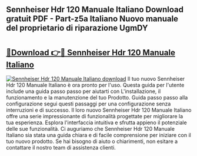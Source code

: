 ## Sennheiser Hdr 120 Manuale Italiano Download gratuit PDF - Part-z5a Italiano Nuovo manuale del proprietario di riparazione UgmDY

# <h2><a href="http://dfgqzuo.blite.top/?on=Sennheiser+Hdr+120+Manuale+Italiano">🔗Download 👉🔴 Sennheiser Hdr 120 Manuale Italiano</a></h2>

[![Sennheiser Hdr 120 Manuale Italiano download](https://i.imgur.com/lujVjoI.png)](http://dfgqzuo.blite.top/?on=Sennheiser+Hdr+120+Manuale+Italiano)
Il tuo nuovo Sennheiser Hdr 120 Manuale Italiano è ora pronto per l'uso. Questa guida per l'utente include una guida passo passo per aiutarti con L'installazione, il funzionamento e la manutenzione del tuo Prodotto. Guida passo passo alla configurazione segui questi passaggi per una configurazione senza interruzioni e di successo. Il loro nuovo Sennheiser Hdr 120 Manuale Italiano offre una serie impressionante di funzionalità progettate per migliorare la tua esperienza. Esplora l'interfaccia intuitiva e sfrutta appieno il potenziale delle sue funzionalità. Ci auguriamo che Sennheiser Hdr 120 Manuale Italiano sia stata una guida chiara e di facile comprensione per iniziare con il tuo nuovo prodotto. Se hai bisogno di aiuto o chiarimenti, non esitare a contattare il nostro team di assistenza clienti.
